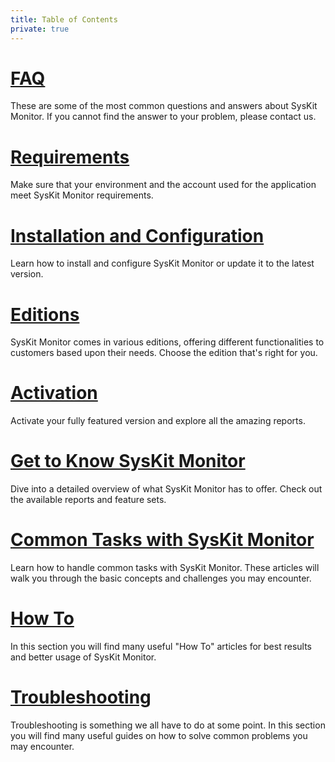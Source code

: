 ```yaml
---
title: Table of Contents
private: true
---
```


# [FAQ](faq.md)
These are some of the most common questions and answers about SysKit Monitor. If you cannot find the answer to your problem, please contact us.
# [Requirements](requirements.md)
Make sure that your environment and the account used for the application meet SysKit Monitor requirements. 
# [Installation and Configuration](installation-configuration.md)
Learn how to install and configure SysKit Monitor or update it to the latest version. 
# [Editions](editions.md)
SysKit Monitor comes in various editions, offering different functionalities to customers based upon their needs. Choose the edition that's right for you.
# [Activation](activation.md)
Activate your fully featured version and explore all the amazing reports.
# [Get to Know SysKit Monitor](get-to-know-syskit-monitor.md)
Dive into a detailed overview of what SysKit Monitor has to offer. Check out the available reports and feature sets.
# [Common Tasks with SysKit Monitor](common-tasks.md)
Learn how to handle common tasks with SysKit Monitor. These articles will walk you through the basic concepts and challenges you may encounter. 
# [How To](how-to.md)
In this section you will find many useful "How To" articles for best results and better usage of SysKit Monitor.
# [Troubleshooting](troubleshooting.md)
Troubleshooting is something we all have to do at some point. In this section you will find many useful guides on how to solve common problems you may encounter.